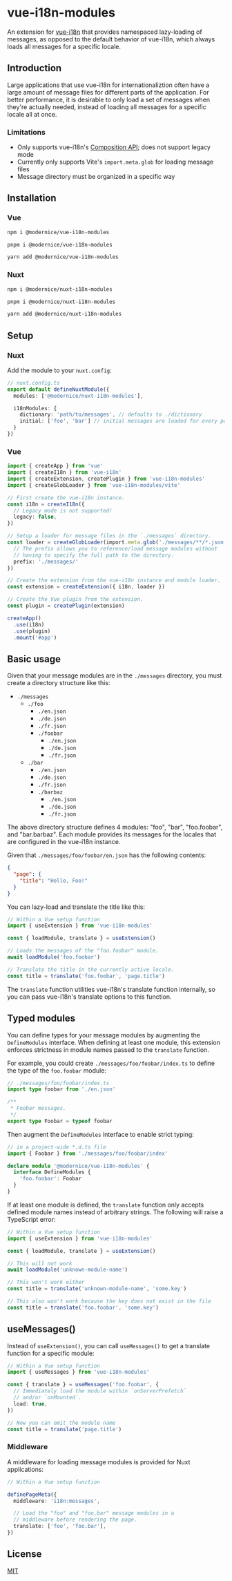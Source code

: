 # vue-i18n-modules

An extension for [vue-i18n](https://github.com/intlify/vue-i18n-next) that
provides namespaced lazy-loading of messages, as opposed to the default behavior
of vue-i18n, which always loads all messages for a specific locale.

## Introduction

Large applications that use vue-i18n for internationaliztion often have a large
amount of message files for different parts of the application. For better
performance, it is desirable to only load a set of messages when they're
actually needed, instead of loading all messages for a specific locale all at
once.

### Limitations

- Only supports vue-i18n's [Composition API](https://vue-i18n.intlify.dev/guide/advanced/composition.html); does not support legacy mode
- Currently only supports Vite's `import.meta.glob` for loading message files
- Message directory must be organized in a specific way

## Installation

### Vue

```sh
npm i @modernice/vue-i18n-modules

pnpm i @modernice/vue-i18n-modules

yarn add @modernice/vue-i18n-modules
```

### Nuxt

```sh
npm i @modernice/nuxt-i18n-modules

pnpm i @modernice/nuxt-i18n-modules

yarn add @modernice/nuxt-i18n-modules
```

## Setup

### Nuxt

Add the module to your `nuxt.config`:

```ts
// nuxt.config.ts
export default defineNuxtModule({
  modules: ['@modernice/nuxt-i18n-modules'],

  i18nModules: {
    dictionary: 'path/to/messages', // defaults to ./dictionary
    initial: ['foo', 'bar'] // initial messages are loaded for every page
  }
})
```

### Vue

```ts
import { createApp } from 'vue'
import { createI18n } from 'vue-i18n'
import { createExtension, createPlugin } from 'vue-i18n-modules'
import { createGlobLoader } from 'vue-i18n-modules/vite'

// First create the vue-i18n instance.
const i18n = createI18n({
  // Legacy mode is not supported!
  legacy: false,
})

// Setup a loader for message files in the `./messages` directory.
const loader = createGlobLoader(import.meta.glob('./messages/**/*.json'), {
  // The prefix allows you to reference/load message modules without
  // having to specify the full path to the directory.
  prefix: './messages/'
})

// Create the extension from the vue-i18n instance and module loader.
const extension = createExtension({ i18n, loader })

// Create the Vue plugin from the extension.
const plugin = createPlugin(extension)

createApp()
  .use(i18n)
  .use(plugin)
  .mount('#app')
```

## Basic usage

Given that your message modules are in the `./messages` directory, you must
create a directory structure like this:

- `./messages`
  - `./foo`
    - `./en.json`
    - `./de.json`
    - `./fr.json`
    - `./foobar`
      - `./en.json`
      - `./de.json`
      - `./fr.json`
  - `./bar`
    - `./en.json`
    - `./de.json`
    - `./fr.json`
    - `./barbaz`
      - `./en.json`
      - `./de.json`
      - `./fr.json`

The above directory structure defines 4 modules: "foo", "bar", "foo.foobar", and
"bar.barbaz". Each module provides its messages for the locales that are configured
in the vue-i18n instance.

Given that `./messages/foo/foobar/en.json` has the following contents:

```json
{
  "page": {
    "title": "Hello, Foo!"
  }
}
```

You can lazy-load and translate the title like this:

```ts
// Within a Vue setup function
import { useExtension } from 'vue-i18n-modules'

const { loadModule, translate } = useExtension()

// Loads the messages of the "foo.foobar" module.
await loadModule('foo.foobar')

// Translate the title in the currently active locale.
const title = translate('foo.foobar', 'page.title')
```

The `translate` function utilities vue-i18n's translate function internally,
so you can pass vue-i18n's translate options to this function.

## Typed modules

You can define types for your message modules by augmenting the `DefineModules`
interface. When defining at least one module, this extension enforces strictness
in module names passed to the `translate` function.

For example, you could create `./messages/foo/foobar/index.ts` to define the
type of the `foo.foobar` module:

```ts
// ./messages/foo/foobar/index.ts
import type foobar from './en.json'

/**
 * Foobar messages.
 */
export type Foobar = typeof foobar
```

Then augment the `DefineModules` interface to enable strict typing:

```ts
// in a project-wide *.d.ts file
import { Foobar } from './messages/foo/foobar/index'

declare module '@modernice/vue-i18n-modules' {
  interface DefineModules {
    'foo.foobar': Foobar
  }
}
```

If at least one module is defined, the `translate` function only accepts defined
module names instead of arbitrary strings. The following will raise a TypeScript
error:

```ts
// Within a Vue setup function
import { useExtension } from 'vue-i18n-modules'

const { loadModule, translate } = useExtension()

// This will not work
await loadModule('unknown-module-name')

// This won't work either
const title = translate('unknown-module-name', 'some.key')

// This also won't work because the key does not exist in the file
const title = translate('foo.foobar', 'some.key')
```

## useMessages()

Instead of `useExtension()`, you can call `useMessages()` to get a translate
function for a specific module:

```ts
// Within a Vue setup function
import { useMessages } from 'vue-i18n-modules'

const { translate } = useMessages('foo.foobar', {
  // Immediately load the module within `onServerPrefetch`
  // and/or `onMounted`.
  load: true,
})

// Now you can omit the module name
const title = translate('page.title')
```

### Middleware

A middleware for loading message modules is provided for Nuxt applications:

```ts
// Within a Vue setup function

definePageMeta({
  middleware: 'i18n:messages',

  // Load the "foo" and "foo.bar" message modules in a
  // middleware before rendering the page.
  translate: ['foo', 'foo.bar'],
})
```

## License

[MIT](./LICENSE)
